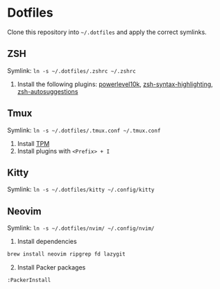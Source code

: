 # Dotfiles

Clone this repository into `~/.dotfiles` and apply the correct symlinks.

## ZSH

Symlink: `ln -s ~/.dotfiles/.zshrc ~/.zshrc`

1. Install the following plugins: [powerlevel10k](https://github.com/romkatv/powerlevel10k), [zsh-syntax-highlighting](https://github.com/zsh-users/zsh-syntax-highlighting), [zsh-autosuggestions](https://github.com/zsh-users/zsh-autosuggestions)

## Tmux

Symlink: `ln -s ~/.dotfiles/.tmux.conf ~/.tmux.conf`

1. Install [TPM](https://github.com/tmux-plugins/tpm)
2. Install plugins with `<Prefix> + I`

## Kitty

Symlink: `ln -s ~/.dotfiles/kitty ~/.config/kitty`

## Neovim

Symlink: `ln -s ~/.dotfiles/nvim/ ~/.config/nvim/`

1. Install dependencies

```sh
brew install neovim ripgrep fd lazygit
```

2. Install Packer packages

```vimscript
:PackerInstall
```
